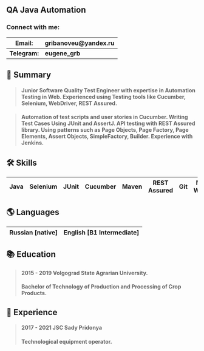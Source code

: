 ## QA Java Automation
### Connect with me:

__Email:__ |__gribanoveu@yandex.ru__| 
---------|------------------|
__Telegram:__| __eugene_grb__ |

## 📄 Summary
> #### Junior Software Quality Test Engineer with expertise in Automation Testing in Web. Experienced using Testing tools like Cucumber, Selenium, WebDriver, REST Assured.

> #### Automation of test scripts and user stories in Cucumber. Writing Test Cases Using JUnit and AssertJ. API testing with REST Assured library. Using patterns such as Page Objects, Page Factory, Page Elements, Assert Objects, SimpleFactory, Builder. Experience with Jenkins.

## 🛠 Skills

Java | Selenium | JUnit | Cucumber | Maven| REST Assured| Git | MacOS, Windows
-----|----------|-------|----------|------|------------|------|--------------


## 🌎 Languages
Russian [native] | English [B1 Intermediate]
-----------------|--------------------------

## 📚 Education
> #### 2015 - 2019 Volgograd State Agrarian University. 
> #### Bachelor of Technology of Production and Processing of Crop Products.

## 💼  Experience
> #### 2017 - 2021 JSC Sady Pridonya
> #### Technological equipment operator.
